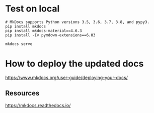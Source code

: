 
# Test on local
```
# MkDocs supports Python versions 3.5, 3.6, 3.7, 3.8, and pypy3.
pip install mkdocs
pip install mkdocs-material==4.6.3
pip install -Iv pymdown-extensions==6.03

mkdocs serve
```

# How to deploy the updated docs
https://www.mkdocs.org/user-guide/deploying-your-docs/

## Resources
https://mkdocs.readthedocs.io/

